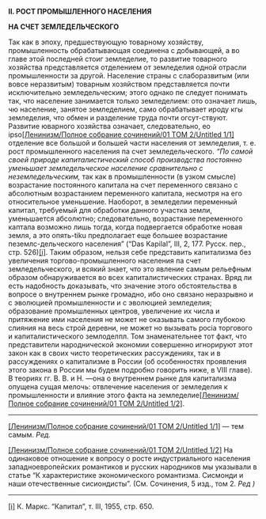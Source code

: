 **II. РОСТ ПРОМЫШЛЕННОГО НАСЕЛЕНИЯ**

**НА СЧЕТ ЗЕМЛЕДЕЛЬЧЕСКОГО**

Так как в эпоху, предшествующую товарному хозяй­ству, промышленность обрабатывающая соединена с до­бывающей, а во главе этой последней стоиг земледелие, то развитие товарного хозяйства представляется отде­лением от земледелия одной отрасли промышленности за другой. Население страны с слаборазвитым (или вовсе неразвитым) товарным хозяйством представляется почти исключительно земледельческим; этого однако пе следует понимать так, что население занимается только земледелием: ото означает лишь, чю население, занятое земледелием, само обрабатывает ироду кгы земледелия, что обмен и разделение труда почти огсут-ствуют. Развитие юварного хозяйства означает, следо­вательно, ео ipso[[Ленинизм/Полное собрание сочинений/01 ТОМ 2/Untitled 1/1]](#_ftn1) отделение все большой и большей части населения от земледелия, т. е. рост промышлен­ного населения па счет земледельческого. _“По самой своей природе капиталистический способ производства постоянно уменьшает земледельческое население сравни­тельно с неземледельческим,_ так как в промышленности (в узком смысле) возрастание постоянного капитала на счет переменного связано с абсолютным возраста­нием переменного капитала, несмотря на его относи­тельное уменьшение. Наоборот, в земледелии перемен­ный капитал, требуемый для обработки данного участка земли, уменьшается абсолютно; следовательно, воз­растание переменного каптала возможно лишь тогда, когда подвергается обработке новая земля, а это опять-tiku предполагает еще большее возрастание пеземлс-дельческого населения” (“Das Kapilal”, III, 2, 177. Русск. пер., стр. 526)[[i]](#_edn1). Таким образом, нельзя себе предста­вить капитализма без увеличения торгово-промышлен­ного населения па счет земледельческого, и всякий знает, что это явление самым рельефным образом обна­руживается во всех капиталистических странах. Вряд ли есть надобность доказывать, что значение этого обстоятельства в вопросе о внутреннем рынке громадно, ибо оно связано неразрывно и с эволюцией промышлен­ности и с эволюцией земледелия; образование промыш­ленных центров, увеличение их числа и притяжение ими населения не может не оказывать самого глубокою слияния на весь строй деревни, не может но вызывать pocia торгового и капиталистического землоделпл. Том знаменательнее тот факт, что представители народ­нической экономии совершенно игнорируют этот закон как в своих чисто теоретических рассуждениях, так и в рассуждениях о капитализме в России (об особен­ностях проявления этого закона в России мы будем подробно говорить ниже, в VIII главе). В теориях гг. В. В. и Н. —она о внутреннем рынке для капита­лизма опущена сущая мелочь: отвлечение населения ог земледелия к промышленности и влияние этого факта на земледелие[[Ленинизм/Полное собрание сочинений/01 ТОМ 2/Untitled 1/2]](#_ftn2).

  

---

[[Ленинизм/Полное собрание сочинений/01 ТОМ 2/Untitled 1/1]](#_ftnref1) — тем самым. _Ред._

[[Ленинизм/Полное собрание сочинений/01 ТОМ 2/Untitled 1/2]](#_ftnref2) На одинаковое отношение к вопросу о росте индустриального населения западноевропейских романтиков и русских народников мы указывали в статье “К характеристике экономического романтизма. Сисмонди и наши отечественные сисиондисты”. (См. Сочинения, 5 изд., том 2. _Ред )_

  

---

[[i]](#_ednref1) К. Маркс. “Капитал”, т. III, 1955, стр. 650.